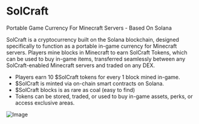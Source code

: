 # SolCraft
Portable Game Currency For Minecraft Servers - Based On Solana

SolCraft is a cryptocurrency built on the Solana blockchain, designed specifically to function as a portable in-game currency for Minecraft servers. Players mine blocks in Minecraft to earn SolCraft Tokens, which can be used to buy in-game items, transferred seamlessly between any SolCraft-enabled Minecraft servers and traded on any DEX.

* Players earn 10 $SolCraft tokens for every 1 block mined in-game.
* $SolCraft is minted via on-chain smart contracts on Solana.
* $SolCraft blocks is as rare as coal (easy to find)
* Tokens can be stored, traded, or used to buy in-game assets, perks, or access exclusive areas.

![Image](https://github.com/user-attachments/assets/945e867f-459e-41bc-a832-ae65d3846555)
